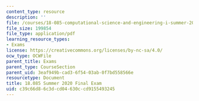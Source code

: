 ```yaml
---
content_type: resource
description: ''
file: /courses/18-085-computational-science-and-engineering-i-summer-2020/c39c66d86c3dcd04630ccd9155493245_MIT18_085Summer20_final.pdf
file_size: 199854
file_type: application/pdf
learning_resource_types:
- Exams
license: https://creativecommons.org/licenses/by-nc-sa/4.0/
ocw_type: OCWFile
parent_title: Exams
parent_type: CourseSection
parent_uid: 3eaf949b-cad3-6f54-03ab-0f7bd558566e
resourcetype: Document
title: 18.085 Summer 2020 Final Exam
uid: c39c66d8-6c3d-cd04-630c-cd9155493245
---
```

